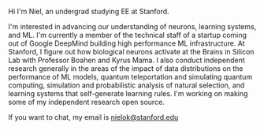 Hi I'm Niel, an undergrad studying EE at Stanford. 

I'm interested in advancing our understanding of neurons, learning systems, and ML. I'm currently a member of the technical staff of a startup coming out of Google DeepMind building high performance ML infrastructure. At Stanford, I figure out how biological neurons activate at the Brains in Silicon Lab with Professor Boahen and Kyrus Mama. I also conduct independent research generally in the areas of the impact of data distributions on the performance of ML models, quantum teleportation and simulating quantum computing, simulation and probabilistic analysis of natural selection, and learning systems that self-generate learning rules. I'm working on making some of my independent research open source.

If you want to chat, my email is nielok@stanford.edu
<!--
**NielOk/NielOk** is a ✨ _special_ ✨ repository because its `README.md` (this file) appears on your GitHub profile.

Here are some ideas to get you started:

- 🔭 I’m currently working on ...
- 🌱 I’m currently learning ...
- 👯 I’m looking to collaborate on ...
- 🤔 I’m looking for help with ...
- 💬 Ask me about ...
- 📫 How to reach me: ...
- 😄 Pronouns: ...
- ⚡ Fun fact: ...
-->
